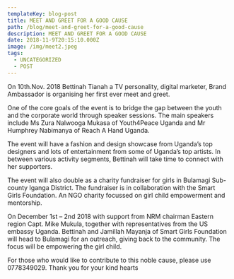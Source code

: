 ```yaml
---
templateKey: blog-post
title: MEET AND GREET FOR A GOOD CAUSE
path: /blog/meet-and-greet-for-a-good-cause
description: MEET AND GREET FOR A GOOD CAUSE
date: 2018-11-9T20:15:10.000Z
image: /img/meet2.jpeg
tags:
  - UNCATEGORIZED
  - POST
---
```


On 10th.Nov. 2018 Bettinah Tianah a TV personality, digital marketer, Brand Ambassador is organising her first ever meet and greet.

One of the core goals of the event is to bridge the gap between the youth and the corporate world through speaker sessions.
The main speakers include Ms Zura Nalwooga Mukasa of Youth4Peace Uganda and Mr Humphrey Nabimanya of Reach A Hand Uganda.

The event will have a fashion and design showcase from Uganda’s top designers and lots of entertainment from some of Uganda’s top artists.
In between various activity segments, Bettinah will take time to connect with her supporters.

The event will also double as a charity fundraiser for girls in Bulamagi Sub-county Iganga District.
The fundraiser is in collaboration with the Smart Girls Foundation. An NGO charity focussed on girl child empowerment and mentorship.

On December 1st – 2nd 2018 with support from NRM chairman Eastern region Capt. Mike Mukula, together with representatives from the US embassy Uganda.
Bettinah and Jamillah Mayanja of Smart Girls Foundation will head to Bulamagi for an outreach, giving back to the community. The focus will be empowering the girl child.

For those who would like to contribute to this noble cause, please use 0778349029. Thank you for your kind hearts
